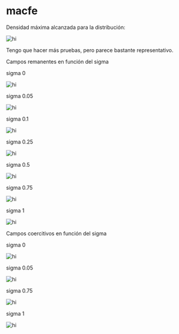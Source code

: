 # macfe

Densidad máxima alcanzada para la distribución:

<img src="graficos/densidades.png" alt="hi" class="inline"/>

Tengo que hacer más pruebas, pero parece bastante representativo.

Campos remanentes en función del sigma

sigma 0

<img src="graficos/remanente sigma=0.png" alt="hi" class="inline"/>

sigma 0.05

<img src="graficos/remanente sigma=0.05.png" alt="hi" class="inline"/>

sigma 0.1

<img src="graficos/remanente sigma=0.1.png" alt="hi" class="inline"/>

sigma 0.25

<img src="graficos/remanente sigma=0.25.png" alt="hi" class="inline"/>

sigma 0.5

<img src="graficos/remanente sigma=0.5.png" alt="hi" class="inline"/>

sigma 0.75

<img src="graficos/remanente sigma=0.75.png" alt="hi" class="inline"/>

sigma 1

<img src="graficos/remanente sigma=1.png" alt="hi" class="inline"/>

Campos coercitivos en función del sigma

sigma 0

<img src="graficos/coercitivo sigma=0.png" alt="hi" class="inline"/>

sigma 0.05

<img src="graficos/coercitivo sigma=0.05.png" alt="hi" class="inline"/>

sigma 0.75

<img src="graficos/coercitivo sigma=0.75.png" alt="hi" class="inline"/>

sigma 1

<img src="graficos/coercitivo sigma=1.png" alt="hi" class="inline"/>
